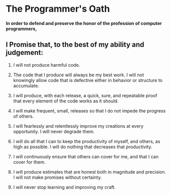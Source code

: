 # The Programmer's Oath

#### In order to defend and preserve the honor of the profession of computer programmers,

## I Promise that, to the best of my ability and judgement:

1. I will not produce harmful code.

1. The code that I produce will always be my best work. I will not knowingly allow code that is defective either in behavior or structure to accumulate.

1. I will produce, with each release, a quick, sure, and repeatable proof that every element of the code works as it should.

1. I will make frequent, small, releases so that I do not impede the progress of others.

1. I will fearlessly and relentlessly improve my creations at every opportunity. I will never degrade them.

1. I will do all that I can to keep the productivity of myself, and others, as high as possible. I will do nothing that decreases that productivity.

1. I will continuously ensure that others can cover for me, and that I can cover for them.

1. I will produce estimates that are honest both in magnitude and precision. I will not make promises without certainty.

1. I will never stop learning and improving my craft.
